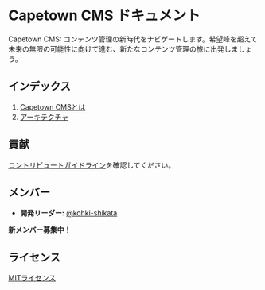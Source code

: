 # Capetown CMS ドキュメント

Capetown CMS: コンテンツ管理の新時代をナビゲートします。希望峰を超えて未来の無限の可能性に向けて進む、新たなコンテンツ管理の旅に出発しましょう。

## インデックス
1. [Capetown CMSとは](./statement.md)
1. [アーキテクチャ](./architecture.md)

## 貢献

[コントリビュートガイドライン](./CONTRIBUTING.md)を確認してください。

## メンバー
- **開発リーダー:** [@kohki-shikata](https://github.com/kohki-shikata)

**新メンバー募集中！**

## ライセンス
[MITライセンス](../LICENSE)
